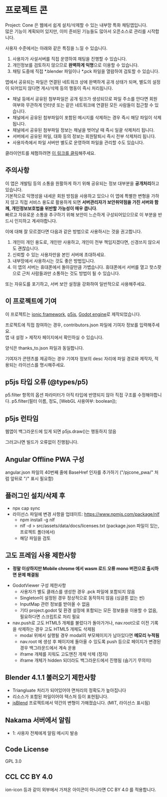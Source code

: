 # 프로젝트 콘
Project: Cone 은 웹에서 쉽게 설치/삭제할 수 있는 내부망 특화 채팅앱입니다.  
많은 기능이 계획되어 있지만, 이미 준비된 기능들도 많아서 오픈소스로 관리를 시작합니다.

사용자 수준에서는 아래와 같은 특징을 느낄 수 있습니다.

1. 사용자가 사설서버를 직접 운영하여 채팅을 진행할 수 있습니다.
2. 개인정보를 검토하지 않으므로 **완벽하게 익명**으로 이용할 수 있습니다.
3. 채팅 도중에 직접 *.blender 파일이나 *.pck 파일을 열람하여 검토할 수 있습니다.

앱에서 공유되는 파일은 연결된 네트워크 상에 완벽하게 공개 상태가 되며, 별도의 설정이 되어있지 않다면 게시/삭제 등의 행동이 즉시 처리됩니다.
- 채널 등에서 공유된 첨부파일은 공개 링크가 생성되므로 파일 주소를 안다면 회원 여부와 무관하게 인터넷 또는 같은 네트워크에 연결된 모든 사람들이 접근할 수 있습니다.
- 채널에서 공유된 첨부파일이 포함된 메시지를 삭제하는 경우 즉시 해당 파일이 삭제됩니다.
- 채널에서 공유된 첨부파일 정보는 채널을 벗어날 때 즉시 일괄 삭제처리 됩니다.
- 서버에서 공유된 파일, 대화 등의 정보는 회원탈퇴시 즉시 전부 삭제처리 됩니다.
- 사용자측에서 파일 서버만 별도로 운영하여 파일을 관리할 수도 있습니다.

클라이언트를 체험하려면 [이 링크를 클릭](https://is2you2.github.io/pjcone_pwa/)해주세요.

## 주의사항
이 앱은 개발팀 등의 소통을 원활하게 하기 위해 공유되는 정보 대부분을 **공개처리**하고 있습니다.  
기본적으로 익명성을 내세운 회원 방침을 사용하고 있으나 이 앱에 특별한 변형을 가하지 않고 직접 서비스 용도로 활용하게 되면 **서버관리자가 보안취약점을 가진 서버와 함께, 개인정보보호법을 위반할 가능성이 매우 큽니다**.  
빠르고 자유로운 소통을 추구하기 위해 보안이 느슨하게 구성되어있으므로 이 부분을 반드시 인지하고 계셔야합니다.

이에 대해 잘 모르겠다면 다음과 같은 방법으로 사용하시는 것을 권고합니다.

1. 개인이 개인 용도로, 개인만 사용하고, 개인이 전부 책임지겠다면, 신경쓰지 않으셔도 괜찮습니다.
2. 신뢰할 수 있는 사용자만을 본인 서버에 초대하세요.
3. 내부망에서 사용하시는 것도 좋은 방법입니다.
4. 이 앱의 서버는 휴대폰에서 돌아갈만큼 가볍습니다. 휴대폰에서 서버를 열고 핫스팟으로 근처 사람들과만 소통하는 것도 방법이 될 수 있습니다.

또는 자유도를 포기하고, 서버 보안 설정을 강화하여 일반적으로 사용해주세요.

## 이 프로젝트에 기여
이 프로젝트는 [ionic framework](https://ionicframework.com/), [p5js](https://p5js.org/), [Godot engine](https://godotengine.org/)로 제작되었습니다.

프로젝트에 직접 참여하는 경우, contributors.json 파일에 기여자 정보를 입력해주세요.  
앱 내 설정 > 제작자 페이지에서 확인하실 수 있습니다.

양식은 thanks_to.json 파일과 동일합니다.

기여자가 콘텐츠를 제공하는 경우 기여자 정보의 desc 자리에 파일 경로와 제작자, 적용되는 라이선스를 명시해주세요.

## p5js 타입 오류 (@types/p5)
p5.filter 항목의 옵션 파라미터가 아직 타입에 반영되지 않아 직접 구조를 수정해야합니다.
p5.filter(필터 이름, 정도, [WebGL 사용여부: boolean]);

## p5js 런타임
웹앱이 백그라운드에 있게 되면 p5js.draw()는 행동하지 않음

그러고나면 빌드가 오류없이 진행됩니다.

## Angular Offline PWA 구성
angular.json 파일의 40번째 줄에 BaseHref 인자를 추가하기 ("/pjcone_pwa/" 처럼 앞뒤로 "/" 표시 필요함)

## 플러그인 설치/삭제 후
- npx cap sync
- 라이선스 파일에 변경 사항을 업데이트: https://www.npmjs.com/package/nlf
  - npm install -g nlf
  - nlf -d > src/assets/data/docs/licenses.txt (package.json 파일이 있는, 프로젝트 폴더에서)
  - 해당 파일을 검토

## 고도 프레임 사용 제한사항
* **정말 이상하지만 Mobile chrome 에서 wasm 로드 오류 mono 버전으로 출시하면 문제 해결됨**
- GodotViewer 구성 제한사항
  - 사용자가 별도 클래스를 생성한 경우 .pck 파일에 포함되지 않음
  - Singleton이 설정된 경우 정상적으로 동작하지 않음 (싱글톤 없는 씬)
  - InputMap 관련 정보를 받아올 수 없음
  - 기타 project.godot 및 환경 설정에 포함되는 모든 정보들을 이용할 수 없음, 필요하다면 스크립트로 처리 필요
- nav.push로 고도 HTML5 개체를 불렀다가 돌아가거나, nav.root으로 이전 기록을 삭제하는 경우 고도 HTML5 개체도 삭제됨
  - modal 위에서 실행될 경우 modal의 부모페이지가 남아있다면 **메모리 누적됨**
  - nav.root 에 생성 후 페이지에 돌아올 수 있도록 push 등으로 페이지가 변경된 경우 백그라운드에서 계속 운용
  - iframe 개체를 지워도 고도엔진 개체 삭제 (정지)
  - iframe 개체가 hidden 되더라도 백그라운드에서 진행됨 (숨기기 무의미)

## Blender 4.1.1 불러오기 제한사항
- Triangluate 처리가 되어있어야 면처리의 정확도가 높아집니다
- 리소스가 포함된 파일이어야 텍스처 등이 표현됩니다.
- [jsBlend](https://github.com/acweathersby/js.blend) 프로젝트에서 약간의 변형이 가해졌습니다. (MIT, 라이선스 표시됨)

## Nakama 서버에서 알림
- 1: 사용자 전체에게 알림 메시지 발송

## Code License
GPL 3.0

## CCL CC BY 4.0
ion-icon 등과 같이 외부에서 가져온 아이콘이 아니라면 CC BY 4.0 를 적용합니다.